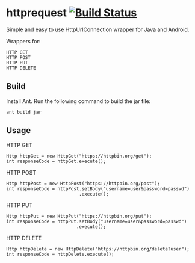 # httprequest [![Build Status](https://travis-ci.org/zulhilmizainuddin/httprequest.svg?branch=master)](https://travis-ci.org/zulhilmizainuddin/httprequest)
Simple and easy to use HttpUrlConnection wrapper for Java and Android.

Wrappers for:

    HTTP GET
    HTTP POST
    HTTP PUT
    HTTP DELETE

## Build
Install Ant. Run the following command to build the jar file:

    ant build jar

## Usage
HTTP GET

    Http httpGet = new HttpGet("https://httpbin.org/get");
    int responseCode = httpGet.execute();
    
HTTP POST

    Http httpPost = new HttpPost("https://httpbin.org/post");
    int responseCode = httpPost.setBody("username=user&password=passwd")
                               .execute();
                            
HTTP PUT

    Http httpPut = new HttpPut("https://httpbin.org/put");
    int responseCode = httpPut.setBody("username=user&password=passwd")
                              .execute();
  
HTTP DELETE

    Http httpDelete = new HttpDelete("https://httpbin.org/delete?user");
    int responseCode = httpDelete.execute();
    